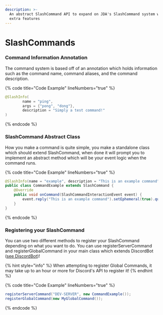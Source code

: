 ```yaml
---
description: >-
  An abstract SlashCommand API to expand on JDA's SlashCommand system with a few
  extra features
---
```


# SlashCommands

### Command Information Annotation

The command system is based off of an annotation which holds information such as the command name, command aliases, and the command description.

{% code title="Code Example" lineNumbers="true" %}
```java
@SlashInfo(
        name = "ping", 
        args = {"pong", "dong"}, 
        description = "Simply a test command!"
)
```
{% endcode %}

### SlashCommand Abstract Class

How you make a command is quite simple, you make a standalone class which should extend SlashCommand, when done it will prompt you to implement an abstract method which will be your event logic when the command runs.

{% code title="Code Example" lineNumbers="true" %}
```java
@SlashInfo(name = "example", description = "This is an example command")
public class CommandExample extends SlashCommand {
    @Override
    public void onCommand(SlashCommandInteractionEvent event) {
        event.reply("This is an example command").setEphemeral(true).queue();
    }
}
```
{% endcode %}

### Registering your SlashCommand

You can use two different methods to register your SlashCommand depending on what you want to do. You can use registerServerCommand and registerGlobalCommand in your main class which extends DiscordBot ([see DiscordBot](setting-up-your-main-bot-class.md))!

{% hint style="info" %}
When attempting to register Global Commands, it may take up to an hour or more for Discord's API to register it!
{% endhint %}

{% code title="Code Example" lineNumbers="true" %}
```java
registerServerCommand("DEV-SERVER", new CommandExample());
registerGlobalCommand(new MyGlobalCommand());
```
{% endcode %}

